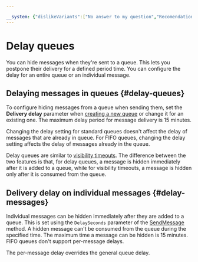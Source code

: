 ```yaml
---

__system: {"dislikeVariants":["No answer to my question","Recomendations didn't help","The content doesn't match title","Other"]}
---
```

# Delay queues

You can hide messages when they're sent to a queue. This lets you postpone their delivery for a defined period time. You can configure the delay for an entire queue or an individual message.

## Delaying messages in queues {#delay-queues}

To configure hiding messages from a queue when sending them, set the **Delivery delay** parameter when [creating a new queue](../operations/message-queue-new-queue.md) or change it for an existing one. The maximum delay period for message delivery is 15 minutes.

Changing the delay setting for standard queues doesn't affect the delay of messages that are already in queue. For FIFO queues, changing the delay setting affects the delay of messages already in the queue.

Delay queues are similar to [visibility timeouts](visibility-timeout.md). The difference between the two features is that, for delay queues, a message is hidden immediately after it is added to a queue, while for visibility timeouts, a message is hidden only after it is consumed from the queue.

## Delivery delay on individual messages {#delay-messages}

Individual messages can be hidden immediately after they are added to a queue. This is set using the `DelaySeconds` parameter of the [SendMessage](../api-ref/message/SendMessage.md) method. A hidden message can't be consumed from the queue during the specified time. The maximum time a message can be hidden is 15 minutes. FIFO queues don't support per-message delays.

The per-message delay overrides the general queue delay.

